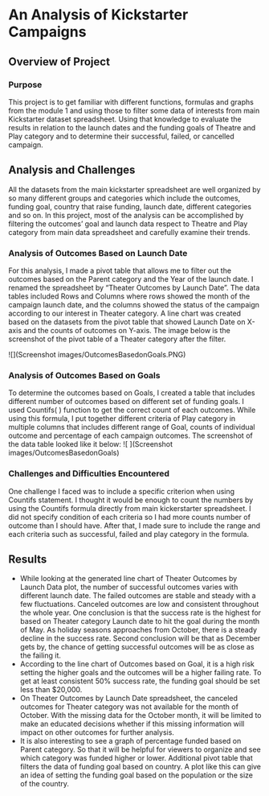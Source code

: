 # An Analysis of Kickstarter Campaigns

## Overview of Project

### Purpose

This project is to get familiar with different functions, formulas and graphs from the module 1 and using those to filter some data of interests from main Kickstarter dataset spreadsheet. Using that knowledge to evaluate the results in relation to the launch dates and the funding goals of Theatre and Play category and to determine their successful, failed, or cancelled campaign. 

## Analysis and Challenges
All the datasets from the main kickstarter spreadsheet are well organized by so many different groups and categories which include the outcomes, funding goal, country that raise funding, launch date, different categories and so on. In this project, most of the analysis can be accomplished by filtering the outcomes’ goal and launch data respect to Theatre and Play category from main data spreadsheet and carefully examine their trends. 

### Analysis of Outcomes Based on Launch Date 
For this analysis, I made a pivot table that allows me to filter out the outcomes based on the Parent category and the Year of the launch date. I renamed the spreadsheet by “Theater Outcomes by Launch Date”. The data tables included Rows and Columns where rows showed the month of the campaign launch date, and the columns showed the status of the campaign according to our interest in Theater category. A line chart was created based on the datasets from the pivot table that showed Launch Date on X-axis and the counts of outcomes on Y-axis. The image below is the screenshot of the pivot table of a Theater category after the filter.


![](Screenshot images/OutcomesBasedonGoals.PNG)

### Analysis of Outcomes Based on Goals
To determine the outcomes based on Goals, I created a table that includes different number of outcomes based on different set of funding goals. I used Countifs( ) function to get the correct count of each outcomes. While using this formula, I put together different criteria of Play category in multiple columns that includes different range of Goal, counts of individual outcome and percentage of each campaign outcomes. The screenshot of the data table looked like it below:
![ ](Screenshot images/OutcomesBasedonGoals)

### Challenges and Difficulties Encountered

One challenge I faced was to include a specific criterion when using Countifs statement. I thought it would be enough to count the numbers by using the Countifs formula directly from main kickerstarter spreadsheet. I did not specify condition of each criteria so I had more counts number of outcome than I should have. After that, I made sure to include the range and each criteria such as successful, failed and play category in the formula.  

## Results

- While looking at the generated line chart of Theater Outcomes by Launch Data plot, the number of successful outcomes varies with different launch date. The failed outcomes are stable and steady with a few fluctuations.  Canceled outcomes are low and consistent throughout the whole year. One conclusion is that the success rate is the highest for based on Theater category Launch date to hit the goal during the month of May. As holiday seasons approaches from October, there is a steady decline in the success rate. Second conclusion will be that as December gets by, the chance of getting successful outcomes will be as close as the failing it. 
- According to the line chart of Outcomes based on Goal, it is a high risk setting the higher goals and the outcomes will be a higher failing rate. To get at least consistent 50% success rate, the funding goal should be set less than $20,000. 
- On Theater Outcomes by Launch Date spreadsheet, the canceled outcomes for Theater category was not available for the month of October. With the missing data for the October month, it will be limited to make an educated decisions whether if this missing information will impact on other outcomes for further analysis. 
- It is also interesting to see a graph of percentage funded based on Parent category. So that it will be helpful for viewers to organize and see which category was funded higher or lower. Additional pivot table that filters the data of funding goal based on country. A plot like this can give an idea of setting the funding goal based on the population or the size of the country. 
